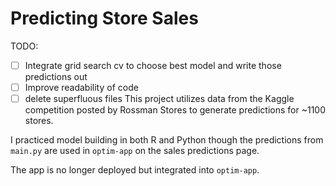 # Predicting Store Sales

TODO:
- [ ] Integrate grid search cv to choose best model and write those predictions out
- [ ] Improve readability  of code
- [ ] delete superfluous files 
This project utilizes data from the Kaggle competition posted by Rossman Stores to generate predictions for ~1100 stores.

I practiced model building in both R and Python though the predictions from `main.py` are used in `optim-app` on the sales predictions page.

The app is no longer deployed but integrated into `optim-app`.

